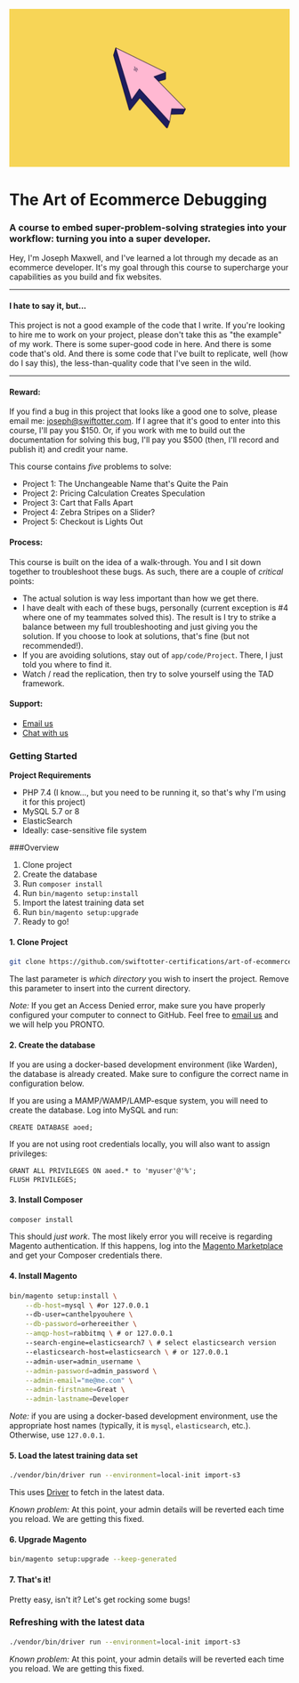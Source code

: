 ![](pub/media/course-title.png)

# The Art of Ecommerce Debugging
### A course to embed super-problem-solving strategies into your workflow: turning you into a super developer.

Hey, I'm Joseph Maxwell, and I've learned a lot through my decade as an ecommerce developer.
It's my goal through this course to supercharge your capabilities as you build and fix websites.

---
#### I hate to say it, but...
This project is not a good example of the code that I  write. If you're looking to hire me to work on your project,
please don't take this as "the example" of my work. There is some super-good code in here. And there is
some code that's old. And there is some code that I've built to replicate, well (how do I say this), the less-than-quality
code that I've seen in the wild.

---

#### Reward:
If you find a bug in this project that looks like a good one to solve, please email me: joseph@swiftotter.com. If I
agree that it's good to enter into this course, I'll pay you $150. Or, if you work with me to build out the documentation
for solving this bug, I'll pay you $500 (then, I'll record and publish it) and credit your name.

This course contains *five* problems to solve:

* Project 1: The Unchangeable Name that's Quite the Pain
* Project 2: Pricing Calculation Creates Speculation
* Project 3: Cart that Falls Apart
* Project 4: Zebra Stripes on a Slider?
* Project 5: Checkout is Lights Out

#### Process:
This course is built on the idea of a walk-through. You and I sit down together to troubleshoot these bugs. As such,
there are a couple of _critical_ points:
* The actual solution is way less important than how we get there.
* I have dealt with each of these bugs, personally (current exception is #4 
  where one of my teammates solved this). The result is I try to strike a 
  balance between my full troubleshooting and just giving you the solution. 
  If you choose to look at solutions, that's fine (but not recommended!).
* If you are avoiding solutions, stay out of `app/code/Project`. There, I 
  just told you where to find it.
* Watch / read the replication, then try to solve yourself using the TAD 
  framework.

#### Support:
* [Email us](mailto:learning@swiftotter.com)
* [Chat with us](https://join.slack.com/t/certifications-hq/shared_invite/zt-dhfoqfqv-Gbs972TAuMnakJK8Q8GWpw)

### Getting Started

**Project Requirements**
* PHP 7.4 (I know..., but you need to be running it, so that's why I'm using it for this project)
* MySQL 5.7 or 8
* ElasticSearch
* Ideally: case-sensitive file system

###Overview
1. Clone project 
2. Create the database
3. Run `composer install`
4. Run `bin/magento setup:install`
5. Import the latest training data set
6. Run `bin/magento setup:upgrade`
7. Ready to go!

#### 1. Clone Project
```bash
git clone https://github.com/swiftotter-certifications/art-of-ecommerce-debugging debugging
```

The last parameter is _which directory_ you wish to insert the project. Remove this parameter
to insert into the current directory.

_Note:_ If you get an Access Denied error, make sure you have properly configured your computer 
to connect to GitHub. Feel free to [email us](mailto:learning@swiftotter.com) and we will help 
you PRONTO.

#### 2. Create the database
If you are using a docker-based development environment (like Warden), the database is already 
created. Make sure to configure the correct name in configuration below.

If you are using a MAMP/WAMP/LAMP-esque system, you will need to create the database. Log into 
MySQL and run:
```mysql
CREATE DATABASE aoed;
```

If you are not using root credentials locally, you will also want to assign privileges:
```mysql
GRANT ALL PRIVILEGES ON aoed.* to 'myuser'@'%';
FLUSH PRIVILEGES;
```

#### 3. Install Composer
```bash
composer install
```

This should _just work_. The most likely error you will receive is regarding Magento 
authentication. If this happens, log into the
[Magento Marketplace](https://marketplace.magento.com/) and get your Composer credentials there.

#### 4. Install Magento
```bash
bin/magento setup:install \
    --db-host=mysql \ #or 127.0.0.1
    --db-user=canthelpyouhere \
    --db-password=orhereeither \
    --amqp-host=rabbitmq \ # or 127.0.0.1
    --search-engine=elasticsearch7 \ # select elasticsearch version
    --elasticsearch-host=elasticsearch \ # or 127.0.0.1
    --admin-user=admin_username \
    --admin-password=admin_password \
    --admin-email="me@me.com" \
    --admin-firstname=Great \
    --admin-lastname=Developer
```

_Note:_ if you are using a docker-based development environment, use the appropriate host names (typically, it is `mysql`, `elasticsearch`, etc.).
Otherwise, use `127.0.0.1`.

#### 5. Load the latest training data set
```bash
./vendor/bin/driver run --environment=local-init import-s3
```

This uses [Driver](https://github.com/SwiftOtter/Driver) to fetch in the latest data.

_Known problem:_ At this point, your admin details will be reverted each time you reload. We are getting this
fixed.

#### 6. Upgrade Magento
```bash
bin/magento setup:upgrade --keep-generated
```

#### 7. That's it!
Pretty easy, isn't it? Let's get rocking some bugs!

### Refreshing with the latest data
```bash
./vendor/bin/driver run --environment=local-init import-s3
```

_Known problem:_ At this point, your admin details will be reverted each time you reload. We are getting this
fixed.

